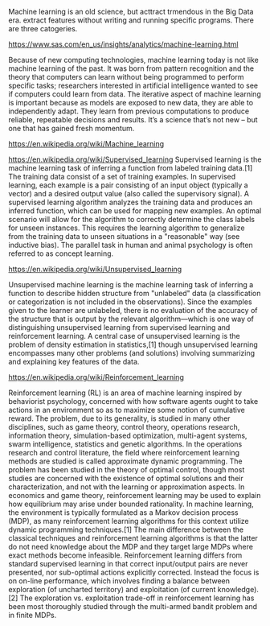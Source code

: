 
Machine learning is an old science, but acttract trmendous in the Big Data era.  extract features without writing and running specific programs.
There are three catogeries.



https://www.sas.com/en_us/insights/analytics/machine-learning.html

Because of new computing technologies, machine learning today is not like machine learning of the past. It was born from pattern recognition and the theory that computers can learn without being programmed to perform specific tasks; researchers interested in artificial intelligence wanted to see if computers could learn from data. The iterative aspect of machine learning is important because as models are exposed to new data, they are able to independently adapt. They learn from previous computations to produce reliable, repeatable decisions and results. It’s a science that’s not new – but one that has gained fresh momentum.



https://en.wikipedia.org/wiki/Machine_learning






https://en.wikipedia.org/wiki/Supervised_learning
Supervised learning is the machine learning task of inferring a function from labeled training data.[1] 
The training data consist of a set of training examples. In supervised learning, each example is a pair consisting 
of an input object (typically a vector) and a desired output value (also called the supervisory signal). 
A supervised learning algorithm analyzes the training data and produces an inferred function, which can be used 
for mapping new examples. An optimal scenario will allow for the algorithm to correctly determine the class labels for unseen 
instances. This requires the learning algorithm to generalize from the training data to unseen situations in a "reasonable" 
way (see inductive bias).
The parallel task in human and animal psychology is often referred to as concept learning.



https://en.wikipedia.org/wiki/Unsupervised_learning

Unsupervised machine learning is the machine learning task of inferring a function to describe hidden structure from "unlabeled" data (a classification or categorization is not included in the observations). Since the examples given to the learner are unlabeled, there is no evaluation of the accuracy of the structure that is output by the relevant algorithm—which is one way of distinguishing unsupervised learning from supervised learning and reinforcement learning.
A central case of unsupervised learning is the problem of density estimation in statistics,[1] though unsupervised learning encompasses many other problems (and solutions) involving summarizing and explaining key features of the data.



https://en.wikipedia.org/wiki/Reinforcement_learning

Reinforcement learning (RL) is an area of machine learning inspired by behaviorist psychology, concerned with how software agents ought to take actions in an environment so as to maximize some notion of cumulative reward. The problem, due to its generality, is studied in many other disciplines, such as game theory, control theory, operations research, information theory, simulation-based optimization, multi-agent systems, swarm intelligence, statistics and genetic algorithms. In the operations research and control literature, the field where reinforcement learning methods are studied is called approximate dynamic programming. The problem has been studied in the theory of optimal control, though most studies are concerned with the existence of optimal solutions and their characterization, and not with the learning or approximation aspects. In economics and game theory, reinforcement learning may be used to explain how equilibrium may arise under bounded rationality.
In machine learning, the environment is typically formulated as a Markov decision process (MDP), as many reinforcement learning algorithms for this context utilize dynamic programming techniques.[1] The main difference between the classical techniques and reinforcement learning algorithms is that the latter do not need knowledge about the MDP and they target large MDPs where exact methods become infeasible.
Reinforcement learning differs from standard supervised learning in that correct input/output pairs are never presented, nor sub-optimal actions explicitly corrected. Instead the focus is on on-line performance, which involves finding a balance between exploration (of uncharted territory) and exploitation (of current knowledge).[2] The exploration vs. exploitation trade-off in reinforcement learning has been most thoroughly studied through the multi-armed bandit problem and in finite MDPs.
